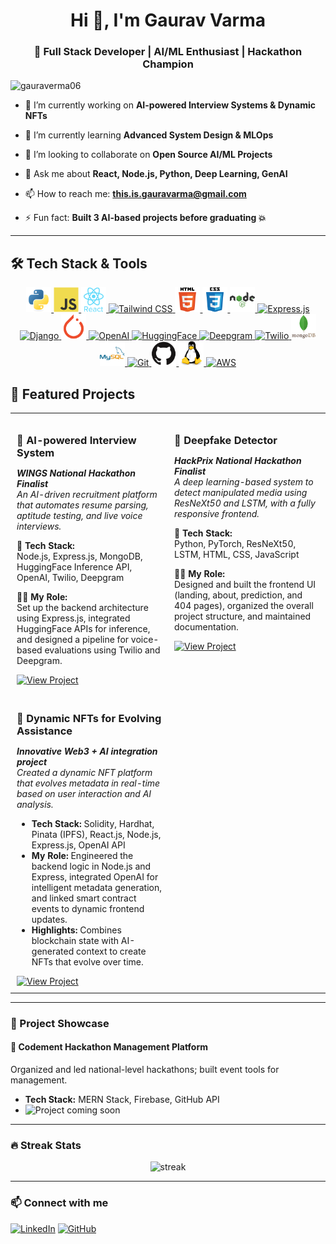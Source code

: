 <h1 align="center">Hi 👋, I'm Gaurav Varma</h1>
<h3 align="center">🚀 Full Stack Developer | AI/ML Enthusiast | Hackathon Champion</h3>

<p align="left"> <img src="https://komarev.com/ghpvc/?username=gauraverma06&label=Profile%20views&color=0e75b6&style=flat" alt="gauraverma06" /> </p>

- 🔭 I’m currently working on **AI-powered Interview Systems & Dynamic NFTs**

- 🌱 I’m currently learning **Advanced System Design & MLOps**

- 👯 I’m looking to collaborate on **Open Source AI/ML Projects**

- 💬 Ask me about **React, Node.js, Python, Deep Learning, GenAI**

- 📫 How to reach me: **this.is.gauravarma@gmail.com**

- ⚡ Fun fact: **Built 3 AI-based projects before graduating 💥**

---

## 🛠️ Tech Stack & Tools

<p align="center">

  <!-- Programming Languages -->
  <a href="https://www.python.org" target="_blank" rel="noreferrer">
    <img src="https://raw.githubusercontent.com/devicons/devicon/master/icons/python/python-original.svg" alt="Python" width="40" height="40"/>
  </a>
  <a href="https://developer.mozilla.org/en-US/docs/Web/JavaScript" target="_blank" rel="noreferrer">
    <img src="https://raw.githubusercontent.com/devicons/devicon/master/icons/javascript/javascript-original.svg" alt="JavaScript" width="40" height="40"/>
  </a>

  <!-- Frontend Development -->
  <a href="https://reactjs.org/" target="_blank" rel="noreferrer">
    <img src="https://raw.githubusercontent.com/devicons/devicon/master/icons/react/react-original-wordmark.svg" alt="React" width="40" height="40"/>
  </a>
  <a href="https://tailwindcss.com/" target="_blank" rel="noreferrer">
    <img src="https://www.vectorlogo.zone/logos/tailwindcss/tailwindcss-icon.svg" alt="Tailwind CSS" width="40" height="40"/>
  </a>
  <a href="https://developer.mozilla.org/en-US/docs/Web/HTML" target="_blank" rel="noreferrer">
    <img src="https://raw.githubusercontent.com/devicons/devicon/master/icons/html5/html5-original-wordmark.svg" alt="HTML5" width="40" height="40"/>
  </a>
  <a href="https://www.w3schools.com/css/" target="_blank" rel="noreferrer">
    <img src="https://raw.githubusercontent.com/devicons/devicon/master/icons/css3/css3-original-wordmark.svg" alt="CSS3" width="40" height="40"/>
  </a>

  <!-- Backend Development -->
  <a href="https://nodejs.org" target="_blank" rel="noreferrer">
    <img src="https://raw.githubusercontent.com/devicons/devicon/master/icons/nodejs/nodejs-original-wordmark.svg" alt="Node.js" width="40" height="40"/>
  </a>
  <a href="http://expressjs.com/" target="_blank" rel="noreferrer">
    <img src="https://cdn.worldvectorlogo.com/logos/express.svg" alt="Express.js" width="40" height="40"/>
  </a>
  <a href="https://www.djangoproject.com/" target="_blank" rel="noreferrer">
    <img src="https://cdn.worldvectorlogo.com/logos/django.svg" alt="Django" width="40" height="40"/>
  </a>

  <!-- AI / ML Tools -->
  <a href="https://pytorch.org/" target="_blank" rel="noreferrer">
    <img src="https://raw.githubusercontent.com/devicons/devicon/master/icons/pytorch/pytorch-original.svg" alt="PyTorch" width="40" height="40"/>
  </a>
 <a href="https://openai.com/" target="_blank" rel="noreferrer">
  <img src="https://upload.wikimedia.org/wikipedia/commons/4/4f/OpenAI_Logo.svg" alt="OpenAI" width="40" height="40"/>
</a>
  <a href="https://www.huggingface.co" target="_blank" rel="noreferrer">
    <img src="https://huggingface.co/datasets/huggingface/brand-assets/resolve/main/hf-logo.png" alt="HuggingFace" width="40" height="40"/>
  </a>
  <a href="https://www.deepgram.com/" target="_blank" rel="noreferrer">
    <img src="https://static-00.iconduck.com/assets.00/deepgram-icon-2048x2048-3s1hd4fw.png" alt="Deepgram" width="40" height="40"/>
  </a>
  <a href="https://www.twilio.com/" target="_blank" rel="noreferrer">
    <img src="https://cdn-icons-png.flaticon.com/512/5968/5968770.png" alt="Twilio" width="40" height="40"/>
  </a>

  <!-- Database -->
  <a href="https://www.mongodb.com/" target="_blank" rel="noreferrer">
    <img src="https://raw.githubusercontent.com/devicons/devicon/master/icons/mongodb/mongodb-original-wordmark.svg" alt="MongoDB" width="40" height="40"/>
  </a>
  <a href="https://www.mysql.com/" target="_blank" rel="noreferrer">
    <img src="https://raw.githubusercontent.com/devicons/devicon/master/icons/mysql/mysql-original-wordmark.svg" alt="MySQL" width="40" height="40"/>
  </a>

  <!-- Tools & Platforms -->
  <a href="https://git-scm.com/" target="_blank" rel="noreferrer">
    <img src="https://www.vectorlogo.zone/logos/git-scm/git-scm-icon.svg" alt="Git" width="40" height="40"/>
  </a>
  <a href="https://github.com/" target="_blank" rel="noreferrer">
    <img src="https://raw.githubusercontent.com/devicons/devicon/master/icons/github/github-original.svg" alt="GitHub" width="40" height="40"/>
  </a>
  <a href="https://www.linux.org/" target="_blank" rel="noreferrer">
    <img src="https://raw.githubusercontent.com/devicons/devicon/master/icons/linux/linux-original.svg" alt="Linux" width="40" height="40"/>
  </a>
  <a href="https://aws.amazon.com/" target="_blank" rel="noreferrer">
    <img src="https://cdn.jsdelivr.net/gh/devicons/devicon/icons/amazonwebservices/amazonwebservices-original.svg" alt="AWS" width="40" height="40"/>
  </a>

</p>

## 🚀 Featured Projects

<table>
  <tr>
    <!-- AI Interview System -->
    <td width="50%" valign="top" style="padding: 10px; vertical-align: top;">
      <h3 align="left" style="margin-bottom: 5px;">🤖 AI-powered Interview System</h3>
      <p><em><strong>WINGS National Hackathon Finalist</strong><br>
      An AI-driven recruitment platform that automates resume parsing, aptitude testing, and live voice interviews.</em></p>
      <p><strong>🔧 Tech Stack:</strong><br>Node.js, Express.js, MongoDB, HuggingFace Inference API, OpenAI, Twilio, Deepgram</p>
      <p><strong>👨‍💻 My Role:</strong><br>Set up the backend architecture using Express.js, integrated HuggingFace APIs for inference, and designed a pipeline for voice-based evaluations using Twilio and Deepgram.</p>
      <a href="https://github.com/P-Potdar/WINGS-HACKATHON-Codement">
        <img src="https://img.shields.io/badge/View%20Project-%23000000.svg?style=for-the-badge&logo=github&logoColor=white" alt="View Project" />
      </a>
    </td>
    <!-- Deepfake Detector -->
    <td width="50%" valign="top" style="padding: 10px; vertical-align: top;">
      <h3 align="left" style="margin-bottom: 5px;">🧠 Deepfake Detector</h3>
      <p><em><strong>HackPrix National Hackathon Finalist</strong><br>
      A deep learning-based system to detect manipulated media using ResNeXt50 and LSTM, with a fully responsive frontend.</em></p>
      <p><strong>🔧 Tech Stack:</strong><br>Python, PyTorch, ResNeXt50, LSTM, HTML, CSS, JavaScript</p>
      <p><strong>👨‍💻 My Role:</strong><br>Designed and built the frontend UI (landing, about, prediction, and 404 pages), organized the overall project structure, and maintained documentation.</p>
      <a href="https://github.com/P-Potdar/hackprix-codement">
        <img src="https://img.shields.io/badge/View%20Project-%23000000.svg?style=for-the-badge&logo=github&logoColor=white" alt="View Project" />
      </a>
    </td>
  </tr>
    <!-- Deepfake Detector -->
  <tr>
    <td width="50%" valign="top" style="padding: 10px; vertical-align: top;">
  <h3 align="left" style="margin-bottom: 5px;">🧬 Dynamic NFTs for Evolving Assistance</h3>
  <p><em><strong>Innovative Web3 + AI integration project</strong><br>
  Created a dynamic NFT platform that evolves metadata in real-time based on user interaction and AI analysis.</em></p>
  <ul>
    <li><strong>Tech Stack:</strong> Solidity, Hardhat, Pinata (IPFS), React.js, Node.js, Express.js, OpenAI API</li>
    <li><strong>My Role:</strong> Engineered the backend logic in Node.js and Express, integrated OpenAI for intelligent metadata generation, and linked smart contract events to dynamic frontend updates.</li>
    <li><strong>Highlights:</strong> Combines blockchain state with AI-generated context to create NFTs that evolve over time.</li>
  </ul>
  <a href="https://github.com/Gauraverma06/Dynamic-NFTs-for-Evolving-Intelligent-Assistance">
    <img src="https://img.shields.io/badge/View%20Project-%23000000.svg?style=for-the-badge&logo=github&logoColor=white" alt="View Project" />
  </a>
</td>
  </tr>
</table>

---

### 🚀 Project Showcase

#### 🧩 Codement Hackathon Management Platform
Organized and led national-level hackathons; built event tools for management.
- **Tech Stack:** MERN Stack, Firebase, GitHub API
- ![Project coming soon](https://img.shields.io/badge/Project--Coming%20Soon-orange?style=for-the-badge)

---

### 🔥 Streak Stats

<p align="center">
  <img src="https://github-readme-streak-stats.herokuapp.com/?user=Gauraverma06&theme=radical" alt="streak" />
</p>

---

### 📫 Connect with me
[![LinkedIn](https://img.shields.io/badge/-Gaurav%20Varma-blue?style=flat&logo=Linkedin&logoColor=white)](https://www.linkedin.com/in/gaurav-r-varma/)
[![GitHub](https://img.shields.io/badge/-@Gauraverma06-181717?style=flat&logo=github)](https://github.com/Gauraverma06)
